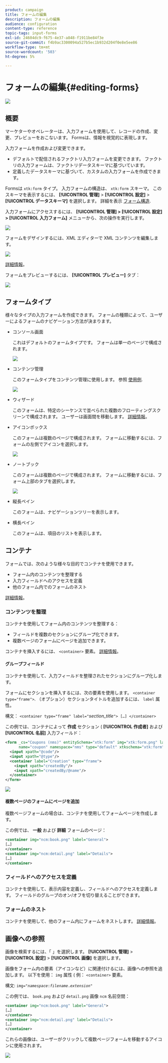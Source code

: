 ```yaml
---
product: campaign
title: フォームの編集
description: フォームの編集
audience: configuration
content-type: reference
topic-tags: input-forms
exl-id: 24604dc9-f675-4e37-a848-f1911be84f3e
source-git-commit: f4b9ac3300094a527b5ec1b932d204f0e8e5ee86
workflow-type: tm+mt
source-wordcount: '503'
ht-degree: 5%

---
```



# フォームの編集{#editing-forms}

![](../../assets/common.svg)

## 概要

マーケターやオペレーターは、入力フォームを使用して、レコードの作成、変更、プレビューをおこないます。 Formsは、情報を視覚的に表現します。

入力フォームを作成および変更できます。

* デフォルトで配信されるファクトリ入力フォームを変更できます。 ファクトリの入力フォームは、ファクトリデータスキーマに基づいています。
* 定義したデータスキーマに基づいて、カスタムの入力フォームを作成できます。

Formsは `xtk:form` タイプ。 入力フォームの構造は、 `xtk:form` スキーマ。 このスキーマを表示するには、 **[!UICONTROL 管理]** > **[!UICONTROL 設定]** > **[!UICONTROL データスキーマ]** を選択します。 詳細を表示 [フォーム構造](form-structure.md).

入力フォームにアクセスするには、 **[!UICONTROL 管理] > [!UICONTROL 設定] > [!UICONTROL 入力フォーム]** メニューから、次の操作を実行します。

![](assets/d_ncs_integration_form_arbo.png)

フォームをデザインするには、XML エディターで XML コンテンツを編集します。

![](assets/d_ncs_integration_form_edit.png)

[詳細情報](form-structure.md#formatting)。

フォームをプレビューするには、 **[!UICONTROL プレビュー]** タブ：

![](assets/d_ncs_integration_form_preview.png)

## フォームタイプ

様々なタイプの入力フォームを作成できます。 フォームの種類によって、ユーザーによるフォームのナビゲーション方法が決まります。

* コンソール画面

   これはデフォルトのフォームタイプです。 フォームは単一のページで構成されます。

   ![](assets/console_screen_form.png)

* コンテンツ管理

   このフォームタイプをコンテンツ管理に使用します。 参照 [使用例](../../delivery/using/use-case--creating-content-management.md).

   ![](../../delivery/using/assets/d_ncs_content_form13.png)

* ウィザード

   このフォームは、特定のシーケンスで並べられた複数のフローティングスクリーンで構成されます。 ユーザーは画面間を移動します。 [詳細情報](form-structure.md#wizards)。

* アイコンボックス

   このフォームは複数のページで構成されます。 フォームに移動するには、フォームの左側でアイコンを選択します。

   ![](assets/iconbox_form_preview.png)

* ノートブック

   このフォームは複数のページで構成されます。 フォームに移動するには、フォーム上部のタブを選択します。

   ![](assets/notebook_form_preview.png)

* 縦長ペイン

   このフォームは、ナビゲーションツリーを表示します。

* 横長ペイン

   このフォームは、項目のリストを表示します。

## コンテナ

フォームでは、次のような様々な目的でコンテナを使用できます。

* フォーム内のコンテンツを整理する
* 入力フィールドへのアクセスを定義
* 他のフォーム内でのフォームのネスト

[詳細情報](form-structure.md#containers)。

### コンテンツを整理

コンテナを使用してフォーム内のコンテンツを整理する：

* フィールドを複数のセクションにグループ化できます。
* 複数ページのフォームにページを追加できます。

コンテナを挿入するには、 `<container>` 要素。 [詳細情報](form-structure.md#containers)。

#### グループフィールド

コンテナを使用して、入力フィールドを整理されたセクションにグループ化します。

フォームにセクションを挿入するには、次の要素を使用します。 `<container type="frame">`. （オプション）セクションタイトルを追加するには、 `label` 属性。

構文： `<container type="frame" label="`*section_title*`"> […] </container>`

この例では、コンテナによって **作成** セクション ( **[!UICONTROL 作成者]** および **[!UICONTROL 名前]** 入力フィールド：

```xml
<form _cs="Coupons (nms)" entitySchema="xtk:form" img="xtk:form.png" label="Coupons"
      name="coupon" namespace="nms" type="default" xtkschema="xtk:form">
  <input xpath="@code"/>
  <input xpath="@type"/>
  <container label="Creation" type="frame">
    <input xpath="createdBy"/>
    <input xpath="createdBy/@name"/>
  </container>
</form>
```

![](assets/console_screen_form.png)

#### 複数ページのフォームにページを追加

複数ページフォームの場合は、コンテナを使用してフォームページを作成します。

この例では、 **一般** および **詳細** フォームのページ：

```xml
<container img="ncm:book.png" label="General">
[…]
</container>
<container img="ncm:detail.png" label="Details">
[…]
</container>
```

### フィールドへのアクセスを定義

コンテナを使用して、表示内容を定義し、フィールドへのアクセスを定義します。 フィールドのグループのオン/オフを切り替えることができます。

### フォームのネスト

コンテナを使用して、他のフォーム内にフォームをネストします。 [詳細情報](#add-pages-to-multipage-forms)。

## 画像への参照

画像を検索するには、「 」を選択します。 **[!UICONTROL 管理]** > **[!UICONTROL 設定]** > **[!UICONTROL 画像]** を選択します。

画像をフォーム内の要素（アイコンなど）に関連付けるには、画像への参照を追加します。 以下を使用： `img` 属性 ( 例： `<container>` 要素。

構文: `img="`*`namespace`*`:`*`filename`*`.`*`extension`*`"`

この例では、 `book.png` および `detail.png` 画像 `ncm` 名前空間：

```xml
<container img="ncm:book.png" label="General">
[…]
</container>
<container img="ncm:detail.png" label="Details">
[…]
</container>
```

これらの画像は、ユーザーがクリックして複数ページフォームを移動するアイコンに使用されます。

![](assets/nested_forms_preview.png)
